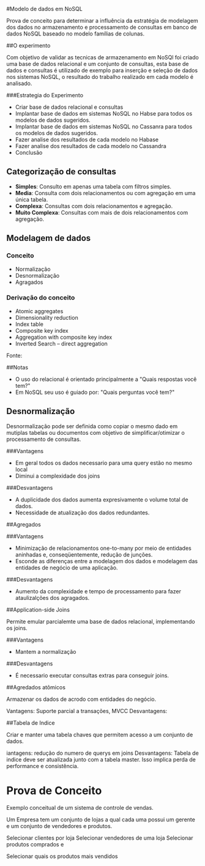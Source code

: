 #Modelo de dados em NoSQL

Prova de conceito para determinar a influência da estratégia de modelagem dos
dados no armazenamento e processamento de consultas em banco de dados NoSQL
baseado no modelo famílias de colunas.

##O experimento

Com objetivo de validar as tecnicas de armazenamento em NoSQl foi criado uma
base de dados relacional e um conjunto de consultas, esta base de dados e
consultas é utilizado de exemplo para inserção e seleção de dados nos sistemas
NoSQL, o resultado do trabalho realizado em cada modelo é analisado.

###Estrategia do Experimento

* Criar base de dados relacional e consultas
* Implantar base de dados em sistemas NoSQL no Habse para todos os modelos de dados sugeridos.
* Implantar base de dados em sistemas NoSQL no Cassanra para todos os modelos de dados sugeridos.
* Fazer analise dos resultados de cada modelo no Habase
* Fazer analise dos resultados de cada modelo no Cassandra
* Conclusão

## Categorização de consultas

* **Simples**: Consulto em apenas uma tabela com filtros simples.
* **Media**: Consulta com dois relacionamentos ou com agregação em uma única tabela.
* **Complexa**: Consultas com dois relacionamentos e agregação.
* **Muito Complexa**: Consultas com mais de dois relacionamentos com agregação.

## Modelagem de dados


### Conceito

* Normalização
* Desnormalização
* Agragados


### Derivação do conceito

* Atomic aggregates
* Dimensionality reduction
* Index table
* Composite key index
* Aggregation with composite key index
* Inverted Search – direct aggregation

Fonte:

##Notas

* O uso do relacional é orientado principalmente a "Quais respostas você tem?"
* Em NoSQL seu uso é guiado  por: "Quais perguntas você tem?"

## Desnormalização

Desnormalização pode ser definida como copiar o mesmo dado em mutiplas tabelas
ou documentos com objetivo de simplificar/otimizar o processamento de consultas.

###Vantagens

* Em geral todos os dados necessario para uma query estão no mesmo local
* Diminui a complexidade dos joins

###Desvantagens

* A duplicidade dos dados aumenta expresivamente o volume total de dados.
* Necessidade de atualização dos dados redundantes.

##Agregados

###Vantagens

* Minimização de relacionamentos  one-to-many por meio de entidades aninhadas e,
conseqüentemente, redução de junções.
* Esconde as diferenças entre a modelagem dos dados e modelagem das entidades de negócio de uma aplicação.

###Desvantagens

* Aumento da complexidade e tempo de processamento para fazer ataulizalções dos agragados.


##Application-side Joins

Permite emular parcialemte uma base de dados relacional, implementando os joins.

###Vantagens

* Mantem a normalização

###Desvantagens

* É necessario executar consultas extras para conseguir joins.


##Agredados atômicos

Armazenar os dados de acrodo com entidades do negócio.

Vantagens: Suporte parcial a transações, MVCC
Desvantagens:


##Tabela de Indice

Criar e manter uma tabela chaves que permitem acesso a um conjunto de dados.


iantagens: redução do numero de querys em joins
Desvantagens: Tabela de indice deve ser atualizada junto com a tabela master.
Isso implica perda de performance e consistência.


# Prova de Conceito

Exemplo conceitual de um sistema de controle de vendas.

Um Empresa tem um conjunto de lojas a qual cada uma possui um gerente e
um conjunto de vendedores e produtos.

Selecionar clientes por loja
Selecionar vendedores de uma loja
Selecionar produtos comprados e

Selecionar quais os produtos mais vendidos
